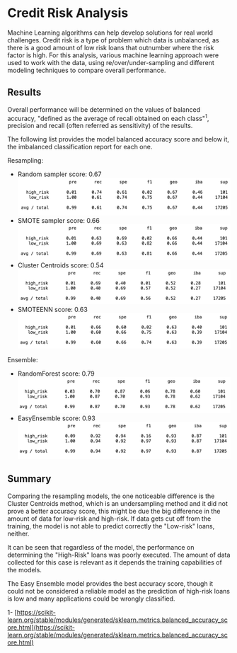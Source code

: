 # Credit Risk Analysis

Machine Learning algorithms can help develop solutions for real world challenges. Credit risk is a type of problem which data is unbalanced, as there is a good amount of low risk loans that outnumber where the risk factor is high. For this analysis, various machine learning approach were used to work with the data, using re/over/under-sampling and different modeling techniques to compare overall performance. 

## Results 

Overall performance will be determined on the values of balanced accuracy, "defined as the average of recall obtained on each class"<sup>1</sup>, precision and recall (often referred as sensitivity) of the results.

The following list provides the model balanced accuracy score and below it, the imbalanced classification report for each one.

Resampling:
- Random sampler score: 0.67
![M18_Random_Oversampling_D1.png](Resources/M18_Random_Oversampling_D1.png)
- SMOTE sampler score: 0.66
![M18_SMOTE_Oversampling_D1.png](Resources/M18_SMOTE_Oversampling_D1.png)
- Cluster Centroids score: 0.54
![M18_ClusterCentroids_Undersampling_D1.png](Resources/M18_ClusterCentroids_Undersampling_D1.png)
- SMOTEENN score: 0.63
![M18_SMOTEENN_D2.png](Resources/M18_SMOTEENN_D2.png)

Ensemble: 
- RandomForest score: 0.79
![M18_BalancedRandomForest_D3.png](Resources/M18_BalancedRandomForest_D3.png)
- EasyEnsemble score: 0.93
![M18_EasyEnsemble_D3.png](Resources/M18_EasyEnsemble_D3.png)


## Summary 

Comparing the resampling models, the one noticeable difference is the Cluster Centroids method, which is an undersampling method and it did not prove a better accuracy score, this might be due the big difference in the amount of data for low-risk and high-risk. If data gets cut off from the training, the model is not able to predict correctly the "Low-risk" loans, neither.

It can be seen that regardless of the model, the performance on determining the "High-Risk" loans was poorly executed. The amount of data collected for this case is relevant as it depends the training capabilities of the models. 

The Easy Ensemble model provides the best accuracy score, though it could not be considered a reliable model as the prediction of high-risk loans is low and many applications could be wrongly classified.




1- [https://scikit-learn.org/stable/modules/generated/sklearn.metrics.balanced_accuracy_score.html](https://scikit-learn.org/stable/modules/generated/sklearn.metrics.balanced_accuracy_score.html)
